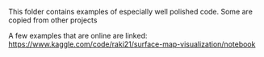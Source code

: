 This folder contains examples of especially well polished code.
Some are copied from other projects

A few examples that are online are linked:
https://www.kaggle.com/code/raki21/surface-map-visualization/notebook
